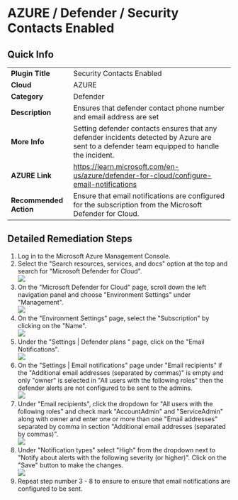 # AZURE / Defender / Security Contacts Enabled

## Quick Info

| | |
|-|----------------------------------------------------------------------------------------------------------------------------------------------|
| **Plugin Title** | Security Contacts Enabled |
| **Cloud** | AZURE |
| **Category** | Defender |
| **Description** | Ensures that defender contact phone number and email address are set |
| **More Info** | Setting defender contacts ensures that any defender incidents detected by Azure are sent to a defender team equipped to handle the incident. |
| **AZURE Link** | https://learn.microsoft.com/en-us/azure/defender-for-cloud/configure-email-notifications |
| **Recommended Action** | Ensure that email notifications are configured for the subscription from the Microsoft Defender for Cloud. |

## Detailed Remediation Steps

1. Log in to the Microsoft Azure Management Console.
2. Select the "Search resources, services, and docs" option at the top and search for "Microsoft Defender for Cloud". </br> <img src="/resources/azure/defender/security-contacts-enabled/step2.png"/>
3. On the "Microsoft Defender for Cloud" page, scroll down the left navigation panel and choose "Environment Settings" under "Management". </br> <img src="/resources/azure/defender/security-contacts-enabled/step3.png"/>
4. On the "Environment Settings" page, select the "Subscription" by clicking on the "Name". </br> <img src="/resources/azure/defender/security-contacts-enabled/step4.png"/>
5. Under the "Settings | Defender plans " page, click on the "Email Notifications". </br> <img src="/resources/azure/defender/security-contacts-enabled/step5.png"/>
6. On the "Settings | Email notifications" page under "Email recipients" if the "Additional email addresses (separated by commas)" is empty and only "owner" is selected in "All users with the following roles" then the defender alerts are not configured to be sent to the admins. </br> <img src="/resources/azure/defender/security-contacts-enabled/step6.png"/>
7. Under "Email recipients", click the dropdown for "All users with the following roles" and check mark "AccountAdmin" and "ServiceAdmin" along with owner and enter one or more than one "Email addresses" separated by comma in section "Additional email addresses (separated by commas)". </br> <img src="/resources/azure/defender/security-contacts-enabled/step7.png"/>
8. Under "Notification types" select "High" from the dropdown next to "Notify about alerts with the following severity (or higher)". Click on the "Save" button to make the changes. </br> <img src="/resources/azure/defender/security-contacts-enabled/step8.png"/>
9. Repeat step number 3 - 8 to ensure to ensure that email notifications are configured to be sent. </br>